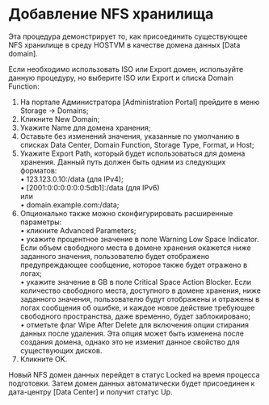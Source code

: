 # Добавление NFS хранилища

Эта процедура демонстрирует то, как присоединить существующее NFS хранилище в среду HOSTVM в качестве домена данных \[Data domain].

Если необходимо использовать ISO или Export домен, используйте данную процедуру, но выберите ISO или Export и списка Domain Function:

1. На портале Администратора \[Administration Portal] прейдите в меню Storage -> Domains;
2. Кликните New Domain;
3. Укажите Name для домена хранения;
4. Оставьте без изменений значения, указанные по умолчанию в списках Data Center, Domain Function, Storage Type, Format, и Host;
5. Укажите Export Path, который будет использоваться для домена хранения. Данный путь должен быть одним из следующих форматов:\
   •   123.123.0.10:/data (для IPv4);\
   •   \[2001:0:0:0:0:0:0:5db1]:/data (для IPv6)\
   или\
   •   domain.example.com:/data;
6. Опционально также можно сконфигурировать расширенные параметры:\
   •   кликните Advanced Parameters;\
   •   укажите процентное значение в поле Warning Low Space Indicator. Если объем свободного места в домене хранения окажется ниже заданного значения, пользователю будет отображено предупреждающее сообщение, которое также будет отражено в логах;\
   •   укажите значение в GB в поле Critical Space Action Blocker.  Если количество свободного места, доступного в домене хранения, ниже заданного значения, пользователю будут отображены и отражены в логах сообщения об ошибке, и каждое новое действие требующее свободного пространства, даже временно, будет заблокировано;\
   •   отметьте флаг Wipe After Delete для включения опции стирания данных после удаления. Эта опция может быть изменена после создания домена, однако это не изменит данное свойство для существующих дисков.
7. Кликните OK.

Новый NFS домен данных перейдет в статус Locked на время процесса подготовки. Затем домен данных автоматически будет присоединен к дата-центру \[Data Center] и получит статус Up.
